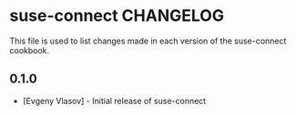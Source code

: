 suse-connect CHANGELOG
==============

This file is used to list changes made in each version of the suse-connect cookbook.

0.1.0
-----
- [Evgeny Vlasov] - Initial release of suse-connect
